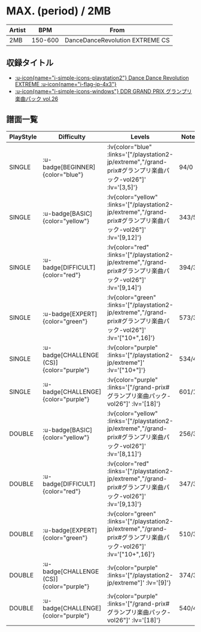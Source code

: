# MAX. (period) / 2MB

|Artist|BPM|From|
|------|---|----|
|2MB|150-600|DanceDanceRevolution EXTREME CS|

## 収録タイトル

- [ :u-icon{name="i-simple-icons-playstation2"} Dance Dance Revolution EXTREME :u-icon{name="i-flag-jp-4x3"} ](/playstation2-jp/extreme)
- [ :u-icon{name="i-simple-icons-windows"} DDR GRAND PRIX グランプリ楽曲パック vol.26](/grand-prix#グランプリ楽曲パック-vol26)

## 譜面一覧

|PlayStyle|Difficulty|Levels|Notes|Movie|
|---------|----------|------|-----|-----|
|SINGLE| :u-badge[BEGINNER]{color="blue"} | :lv{color="blue" :links='["/playstation2-jp/extreme","/grand-prix#グランプリ楽曲パック-vol26"]' :lv='[3,5]'} |94/0||
|SINGLE| :u-badge[BASIC]{color="yellow"} | :lv{color="yellow" :links='["/playstation2-jp/extreme","/grand-prix#グランプリ楽曲パック-vol26"]' :lv='[9,12]'} |343/5||
|SINGLE| :u-badge[DIFFICULT]{color="red"} | :lv{color="red" :links='["/playstation2-jp/extreme","/grand-prix#グランプリ楽曲パック-vol26"]' :lv='[9,14]'} |394/3||
|SINGLE| :u-badge[EXPERT]{color="green"} | :lv{color="green" :links='["/playstation2-jp/extreme","/grand-prix#グランプリ楽曲パック-vol26"]' :lv='["10+",16]'} |573/3||
|SINGLE| :u-badge[CHALLENGE (CS)]{color="purple"} | :lv{color="purple" :links='["/playstation2-jp/extreme"]' :lv='["10+"]'} |534/4||
|SINGLE| :u-badge[CHALLENGE]{color="purple"} | :lv{color="purple" :links='["/grand-prix#グランプリ楽曲パック-vol26"]' :lv='[18]'} |601/15||
|DOUBLE| :u-badge[BASIC]{color="yellow"} | :lv{color="yellow" :links='["/playstation2-jp/extreme","/grand-prix#グランプリ楽曲パック-vol26"]' :lv='[8,11]'} |256/3||
|DOUBLE| :u-badge[DIFFICULT]{color="red"} | :lv{color="red" :links='["/playstation2-jp/extreme","/grand-prix#グランプリ楽曲パック-vol26"]' :lv='[9,13]'} |347/3||
|DOUBLE| :u-badge[EXPERT]{color="green"} | :lv{color="green" :links='["/playstation2-jp/extreme","/grand-prix#グランプリ楽曲パック-vol26"]' :lv='["10+",16]'} |510/3||
|DOUBLE| :u-badge[CHALLENGE (CS)]{color="purple"} | :lv{color="purple" :links='["/playstation2-jp/extreme"]' :lv='[9]'} |374/3||
|DOUBLE| :u-badge[CHALLENGE]{color="purple"} | :lv{color="purple" :links='["/grand-prix#グランプリ楽曲パック-vol26"]' :lv='[18]'} |540/4||
